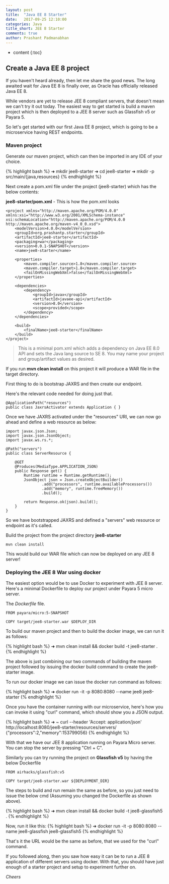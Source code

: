 ```yaml
---
layout: post
title:  "Java EE 8 Starter"
date:   2017-09-25 12:10:00
categories: Java
title_short: JEE 8 Starter
comments: true
author: Prashant Padmanabhan
---
```

* content
{:toc}

## Create a Java EE 8 project

If you haven't heard already, then let me share the good news. The long awaited wait for Java EE 8 is finally over, as Oracle has officially released Java EE 8.

While vendors are yet to release JEE 8 compliant servers, that doesn't mean we can't try it out today.
The easiest way to get started is build a maven project which is then deployed to a JEE 8 server such as Glassfish v5 or Payara 5.

So let's get started with our first Java EE 8 project, which is going to be a microservice having REST endpoints.

### Maven project

Generate our maven project, which can then be imported in any IDE of your choice.

{% highlight bash %}
➜  mkdir jee8-starter 
➜  cd jee8-starter
➜  mkdir -p src/main/{java,resources}
{% endhighlight %}

Next create a pom.xml file under the project (jee8-starter) which has the below contents:

**jee8-starter/pom.xml** - This is how the pom.xml looks

    <project xmlns="http://maven.apache.org/POM/4.0.0" xmlns:xsi="http://www.w3.org/2001/XMLSchema-instance"
	xsi:schemaLocation="http://maven.apache.org/POM/4.0.0 http://maven.apache.org/maven-v4_0_0.xsd">
        <modelVersion>4.0.0</modelVersion>
        <groupId>org.prashantp.starter</groupId>
        <artifactId>jee8-starter</artifactId>
        <packaging>war</packaging>
        <version>0.0.1-SNAPSHOT</version>
        <name>jee8-starter</name>

        <properties>
            <maven.compiler.source>1.8</maven.compiler.source>
            <maven.compiler.target>1.8</maven.compiler.target>
            <failOnMissingWebXml>false</failOnMissingWebXml>
        </properties>
        
        <dependencies>
            <dependency>
                <groupId>javax</groupId>
                <artifactId>javaee-api</artifactId>
                <version>8.0</version>
                <scope>provided</scope>
            </dependency>
        </dependencies>
        
        <build>
            <finalName>jee8-starter</finalName>
        </build>
    </project>


> This is a minimal pom.xml which adds a dependency on Java EE 8.0 API and sets the Java lang source to  SE 8. You may name your project and group/artifact values as desired.

If you run **mvn clean install** on this project it will produce a WAR file in the target directory.

First thing to do is bootstrap JAXRS and then create our endpoint.

Here's the relevant code needed for doing just that.

    @ApplicationPath("resources")
    public class JaxrsActivator extends Application { }

Once we have JAXRS activated under the "resources" URI, we can now go ahead and define a web resource as below:

    import javax.json.Json;
    import javax.json.JsonObject;
    import javax.ws.rs.*;

    @Path("servers")
    public class ServerResource {

        @GET
        @Produces(MediaType.APPLICATION_JSON)
        public Response get() {
            Runtime runtime = Runtime.getRuntime();
            JsonObject json = Json.createObjectBuilder()
                    .add("processors", runtime.availableProcessors())
                    .add("memory", runtime.freeMemory())
                    .build();
            
            return Response.ok(json).build();
        }
    }

So we have bootstrapped JAXRS and defined a "servers" web resource or endpoint as it's called.

Build the project from the project directory **jee8-starter**

`mvn clean install`

This would build our WAR file which can now be deployed on any JEE 8 server!

### Deploying the JEE 8 War using docker

The easiest option would be to use Docker to experiment with JEE 8 server. Here's a minimal Dockerfile to deploy our project under Payara 5 micro server.

The *Dockerfile* file.

    FROM payara/micro:5-SNAPSHOT

    COPY target/jee8-starter.war $DEPLOY_DIR


To build our maven project and then to build the docker image, we can run it as follows:

{% highlight bash %}
➜  mvn clean install && docker build -t jee8-starter .
{% endhighlight %}

The above is just combining our two commands of building the maven project followed by issuing the docker build command to create the jee8-starter image.

To run our docker image we can issue the docker run command as follows:

{% highlight bash %}
➜  docker run -it -p 8080:8080 --name jee8 jee8-starter
{% endhighlight %}

Once you have the container running with our microservice, here's how you can invoke it using "curl" command, which should show you a JSON output.

{% highlight bash %}
➜  ~ curl --header 'Accept: application/json' http://localhost:8080/jee8-starter/resources/servers/
{"processors":2,"memory":153799056}
{% endhighlight %}

With that we have our JEE 8 application running on Payara Micro server. You can stop the server by pressing "Ctrl + C".


Similarly you can try running the project on **Glassfish v5** by having the below Dockerfile

    FROM airhacks/glassfish:v5

    COPY target/jee8-starter.war ${DEPLOYMENT_DIR}

The steps to build and run remain the same as before, so you just need to issue the below cmd (Assuming you changed the Dockerfile as shown above).

{% highlight bash %}
➜  mvn clean install && docker build -t jee8-glassfish5 .
{% endhighlight %}

Now, run it like this:
{% highlight bash %}
➜  docker run -it -p 8080:8080 --name jee8-glassfish jee8-glassfish5
{% endhighlight %}

That's it the URL would be the same as before, that we used for the "curl" command.

If you followed along, then you saw how easy it can be to run a JEE 8 application of different servers using docker. With that, you should have just enough of a starter project and setup to experiment further on.

*Cheers*